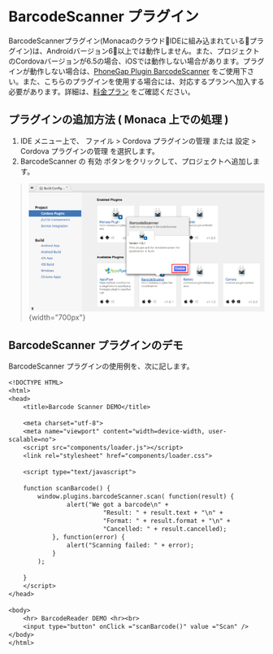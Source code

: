 BarcodeScanner プラグイン
=========================

<div class="admonition note">

BarcodeScannerプラグイン(MonacaのクラウドIDEに組み込まれているプラグイン)は、Androidバージョン6以上では動作しません。また、プロジェクトのCordovaバージョンが6.5の場合、iOSでは動作しない場合があります。プラグインが動作しない場合は、[PhoneGap
Plugin
BarcodeScanner](https://github.com/phonegap/phonegap-plugin-barcodescanner)
をご使用下さい。また、こちらのプラグインを使用する場合には、対応するプランへ加入する必要があります。詳細は、[料金プラン](https://ja.monaca.io/pricing.html)
をご確認ください。

</div>

プラグインの追加方法 ( Monaca 上での処理 )
------------------------------------------

1.  IDE メニュー上で、 ファイル &gt; Cordova プラグインの管理 または
    設定 &gt; Cordova プラグインの管理 を選択します。
2.  BarcodeScanner の 有効
    ボタンをクリックして、プロジェクトへ追加します。

> ![image](images/barcode_scanner/1.png){width="700px"}

BarcodeScanner プラグインのデモ
-------------------------------

BarcodeScanner プラグインの使用例を、次に記します。

``` {.sourceCode .html}
<!DOCTYPE HTML>
<html>
<head>
    <title>Barcode Scanner DEMO</title>

    <meta charset="utf-8">
    <meta name="viewport" content="width=device-width, user-scalable=no">
    <script src="components/loader.js"></script>
    <link rel="stylesheet" href="components/loader.css">

    <script type="text/javascript">

    function scanBarcode() {
        window.plugins.barcodeScanner.scan( function(result) {
                alert("We got a barcode\n" +
                          "Result: " + result.text + "\n" +
                          "Format: " + result.format + "\n" +
                          "Cancelled: " + result.cancelled);
            }, function(error) {
                alert("Scanning failed: " + error);
            }
        );

    }
    </script>
</head>

<body>
    <hr> BarcodeReader DEMO <hr><br>
    <input type="button" onClick ="scanBarcode()" value ="Scan" />
</body>
</html>
```
